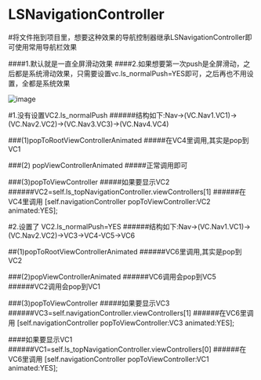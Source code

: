 # LSNavigationController

#将文件拖到项目里，想要这种效果的导航控制器继承LSNavigationController即可使用常用导航栏效果

####1.默认就是一直全屏滑动效果
####2.如果想要第一次push是全屏滑动，之后都是系统滑动效果，只需要设置vc.ls_normalPush=YES即可，之后再也不用设置，全都是系统效果

![image](https://github.com/lsmakethebest/LSNavigationBarTransition/blob/master/images/show.gif)

#1.没有设置VC2.ls_normalPush
######结构如下:Nav->(VC.Nav1.VC1)->(VC.Nav2.VC2)->(VC.Nav3.VC3)->(VC.Nav4.VC4)

###(1)popToRootViewControllerAnimated
#####在VC4里调用,其实是pop到VC1

###(2) popViewControllerAnimated
#####正常调用即可

###(3)popToViewController
#####如果要显示VC2 
######VC2=self.ls_topNavigationController.viewControllers[1]
######在VC4里调用  [self.navigationController popToViewController:VC2 animated:YES];

#2.设置了 VC2.ls_normalPush=YES
######结构如下:Nav->(VC.Nav1.VC1)->(VC.Nav2.VC2)->VC3->VC4-VC5->VC6

##(1)popToRootViewControllerAnimated
######VC6里调用,其实是pop到VC2

###(2)popViewControllerAnimated
######VC6调用会pop到VC5
######VC2调用会pop到VC1

###(3)popToViewController
#####如果要显示VC3 
######VC3=self.navigationController.viewControllers[1]
######在VC6里调用  [self.navigationController popToViewController:VC3 animated:YES];

####如果要显示VC1 
######VC1=self.ls_topNavigationController.viewControllers[0]
######在VC6里调用  [self.navigationController popToViewController:VC1 animated:YES];
